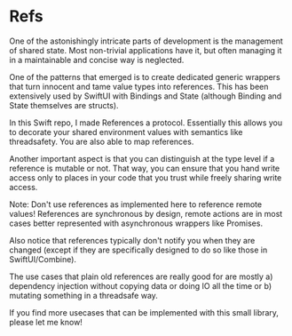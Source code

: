 # Refs

One of the astonishingly intricate parts of development is the management of shared state. Most non-trivial applications have it, but often managing it in a maintainable and concise way is neglected.

One of the patterns that emerged is to create dedicated generic wrappers that turn innocent and tame value types into references. This has been extensively used by SwiftUI with Bindings and State (although Binding and State themselves are structs).

In this Swift repo, I made References a protocol. Essentially this allows you to decorate your shared environment values with semantics like threadsafety. You are also able to map references.

Another important aspect is that you can distinguish at the type level if a reference is mutable or not. That way, you can ensure that you hand write access only to places in your code that you trust while freely sharing write access.

Note: Don't use references as implemented here to reference remote values! References are synchronous by design, remote actions are in most cases better represented with asynchronous wrappers like Promises.

Also notice that references typically don't notify you when they are changed (except if they are specifically designed to do so like those in SwiftUI/Combine).

The use cases that plain old references are really good for are mostly a) dependency injection without copying data or doing IO all the time or b) mutating something in a threadsafe way.

If you find more usecases that can be implemented with this small library, please let me know!
